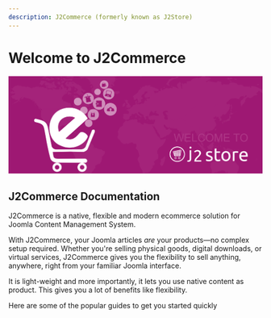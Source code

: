 ```yaml
---
description: J2Commerce (formerly known as J2Store)
---
```


# Welcome to J2Commerce

![introduction](https://raw.githubusercontent.com/j2store/doc-images/master/getting-started/Introduction/Introduction.png)

## J2Commerce Documentation

J2Commerce is a native, flexible and modern ecommerce solution for Joomla Content Management System.

With J2Commerce, your Joomla articles _are_ your products—no complex setup required. Whether you're selling physical goods, digital downloads, or virtual services, J2Commerce gives you the flexibility to sell anything, anywhere, right from your familiar Joomla interface.

It is light-weight and more importantly, it lets you use native content as product. This gives you a lot of benefits like flexibility.

Here are some of the popular guides to get you started quickly
